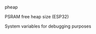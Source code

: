 <span style='color:var(--vscode-symbolIcon-methodForeground);'>pheap</span> 

PSRAM free heap size (ESP32)

System variables for debugging purposes